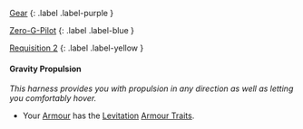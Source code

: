 
[Gear](Game/Gear-List)
{: .label .label-purple }

[Zero-G-Pilot](Game/Blocks/Zero-G-Pilot)
{: .label .label-blue }

[Requisition 2](Game/Deployment#Requisition)
{: .label .label-yellow }
#### Gravity Propulsion
*This harness provides you with propulsion in any direction as well as letting you comfortably hover.*
* Your [Armour](Game/Core/Armour) has the [Levitation](Game/Core/Blocks/Levitation) [Armour Traits](Game/Core/Armour#Armour%20Traits).

